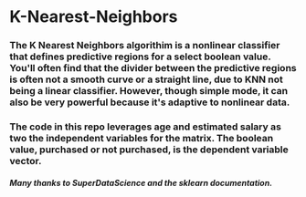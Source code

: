 # K-Nearest-Neighbors

### The K Nearest Neighbors algorithim is a nonlinear classifier that defines predictive regions for a select boolean value. You'll often find that the divider between the predictive regions is often not a smooth curve or a straight line, due to KNN not being a linear classifier. However, though simple mode, it can also be very powerful because it's adaptive to nonlinear data. 

### The code in this repo leverages age and estimated salary as two the independent variables for the matrix. The boolean value, purchased or not purchased, is the dependent variable vector. 

##### Many thanks to SuperDataScience and the sklearn documentation.